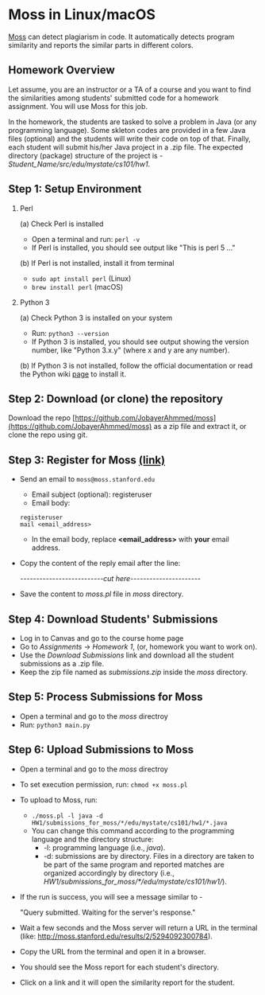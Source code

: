 # Moss in Linux/macOS
[Moss](https://theory.stanford.edu/~aiken/moss/) can detect plagiarism in code.
It automatically detects program similarity and reports the similar parts in
different colors.

## Homework Overview

Let assume, you are an instructor or a TA of a course and you want to find
the similarities among students' submitted code for a homework assignment. 
You will use Moss for this job. 

In the homework, the students are tasked to
solve a problem in Java (or any programming language). 
Some skleton codes are provided in a few Java files
(optional) and the students will write their code on top of that. Finally,
each student will submit his/her Java project in a .zip file. The expected 
directory (package) structure of the project is - 
*Student_Name/src/edu/mystate/cs101/hw1*.

## Step 1: Setup Environment 

1. Perl

    (a) Check Perl is installed
    - Open a terminal and run: `perl -v`
    - If Perl is installed, you should see output like "This is perl 5 ..."

    (b) If Perl is not installed, install it from terminal
    - `sudo apt install perl` (Linux)
    - `brew install perl` (macOS)

2. Python 3

    (a) Check Python 3 is installed on your system
    - Run: `python3 --version`
    - If Python 3 is installed, you should see output showing the version 
      number, like "Python 3.x.y" (where x and y are any number).

    (b) If Python 3 is not installed, follow the official documentation 
    or read the Python wiki 
    [page](https://wiki.python.org/moin/BeginnersGuide/Download) to install it.

## Step 2: Download (or clone) the repository

Download the repo 
[https://github.com/JobayerAhmmed/moss](https://github.com/JobayerAhmmed/moss)
as a zip file and extract it, or clone the repo using git.

## Step 3: Register for Moss [(link)](https://theory.stanford.edu/~aiken/moss/#:~:text=Registering%20for%20Moss)

- Send an email to `moss@moss.stanford.edu`
    - Email subject (optional): registeruser
    - Email body: 
    ```
    registeruser
    mail <email_address>
    ```
    - In the email body, replace **<email_address>** with **your** email address.

- Copy the content of the reply email after the line:
    
    *--------------------------cut here----------------------*
- Save the content to *moss.pl* file in *moss* directory.

## Step 4: Download Students' Submissions

- Log in to Canvas and go to the course home page
- Go to *Assignments* -> *Homework 1*, 
  (or, homework you want to work on).
- Use the *Download Submissions* link and download all the student submissions 
  as a .zip file.
- Keep the zip file named as *submissions.zip* inside the *moss* directory.

## Step 5: Process Submissions for Moss

- Open a terminal and go to the *moss* directroy
- Run: `python3 main.py`

## Step 6: Upload Submissions to Moss

- Open a terminal and go to the *moss* directroy
- To set execution permission, run: `chmod +x moss.pl`
- To upload to Moss, run: 
    - `./moss.pl -l java -d HW1/submissions_for_moss/*/edu/mystate/cs101/hw1/*.java`
    - You can change this command according to the programming language 
      and the directory structure:
        - -l: programming language (i.e., *java*).
        - -d: submissions are by directory. Files in a directory are taken to
          be part of the same program and reported matches are organized
          accordingly by directory
          (i.e., *HW1/submissions_for_moss/\*/edu/mystate/cs101/hw1/*).
- If the run is success, you will see a message similar to - 

    "Query submitted.  Waiting for the server's response."
 
- Wait a few seconds and the Moss server will return a URL in the terminal 
(like: http://moss.stanford.edu/results/2/5294092300784).
- Copy the URL from the terminal and open it in a browser.
- You should see the Moss report for each student's directory.
- Click on a link and it will open the similarity report for the student.
